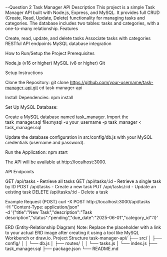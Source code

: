 
--Question 2
Task Manager API
Description
This project is a simple Task Manager API built with Node.js, Express, and MySQL. It provides full CRUD (Create, Read, Update, Delete) functionality for managing tasks and categories. The database includes two tables: tasks and categories, with a one-to-many relationship.
Features

Create, read, update, and delete tasks
Associate tasks with categories
RESTful API endpoints
MySQL database integration

How to Run/Setup the Project
Prerequisites

Node.js (v16 or higher)
MySQL (v8 or higher)
Git

Setup Instructions

Clone the Repository:
git clone https://github.com/your-username/task-manager-api.git
cd task-manager-api


Install Dependencies:
npm install


Set Up MySQL Database:

Create a MySQL database named task_manager.
Import the task_manager.sql file:mysql -u your_username -p task_manager < task_manager.sql


Update the database configuration in src/config/db.js with your MySQL credentials (username and password).


Run the Application:
npm start

The API will be available at http://localhost:3000.


API Endpoints

GET /api/tasks - Retrieve all tasks
GET /api/tasks/:id - Retrieve a single task by ID
POST /api/tasks - Create a new task
PUT /api/tasks/:id - Update an existing task
DELETE /api/tasks/:id - Delete a task

Example Request (POST)
curl -X POST http://localhost:3000/api/tasks \
-H "Content-Type: application/json" \
-d '{"title":"New Task","description":"Task description","status":"pending","due_date":"2025-06-01","category_id":1}'

ERD (Entity-Relationship Diagram)
Note: Replace the placeholder with a link to your actual ERD image after creating it using a tool like MySQL Workbench or draw.io.
Project Structure
task-manager-api/
├── src/
│   ├── config/
│   │   └── db.js
│   ├── routes/
│   │   └── tasks.js
│   └── index.js
├── task_manager.sql
├── package.json
└── README.md

